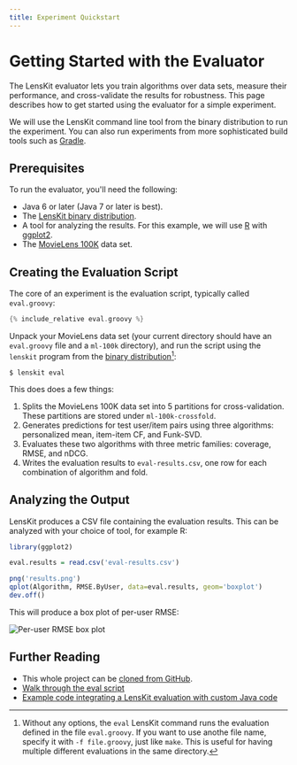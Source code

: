 ```yaml
---
title: Experiment Quickstart
---
```


# Getting Started with the Evaluator

The LensKit evaluator lets you train algorithms over data sets, measure their
performance, and cross-validate the results for robustness.  This page
describes how to get started using the evaluator for a simple experiment.

We will use the LensKit command line tool from the binary distribution to run
the experiment.  You can also run experiments from more sophisticated build
tools such as [Gradle](http://www.gradle.org).

## Prerequisites

To run the evaluator, you'll need the following:

- Java 6 or later (Java 7 or later is best).
- The [LensKit binary distribution](https://bintray.com/lenskit/lenskit-releases/lenskit/{{site.data.lenskit.version}}/view).
- A tool for analyzing the results.  For this example, we will use [R][] with [ggplot2][].
- The [MovieLens 100K](http://grouplens.org/datasets/movielens/) data set.

[R]: http://www.r-project.org/
[ggplot2]: http://cran.r-project.org/web/packages/ggplot2/index.html

## Creating the Evaluation Script

The core of an experiment is the evaluation script, typically called `eval.groovy`:

```groovy
{% include_relative eval.groovy %}
```

Unpack your MovieLens data set (your current directory should have an
`eval.groovy` file and a `ml-100k` directory), and run the script using the
`lenskit` program from the [binary distribution](/download/)[^1]:

```
$ lenskit eval
```

[^1]: Without any options, the `eval` LensKit command runs the evaluation
    defined in the file `eval.groovy`.  If you want to use anothe file name,
    specify it with `-f file.groovy`, just like `make`.  This is useful for having
    multiple different evaluations in the same directory.

This does does a few things:

1.  Splits the MovieLens 100K data set into 5 partitions for cross-validation.
    These partitions are stored under `ml-100k-crossfold`.
2.  Generates predictions for test user/item pairs using three algorithms:
    personalized mean, item-item CF, and Funk-SVD.
3.  Evaluates these two algorithms with three metric families: coverage, RMSE,
    and nDCG.
4.  Writes the evaluation results to `eval-results.csv`, one row for
    each combination of algorithm and fold.

## Analyzing the Output

LensKit produces a CSV file containing the evaluation results.  This can be
analyzed with your choice of tool, for example R:

```R
library(ggplot2)

eval.results = read.csv('eval-results.csv')

png('results.png')
qplot(Algorithm, RMSE.ByUser, data=eval.results, geom='boxplot')
dev.off()
```

This will produce a box plot of per-user RMSE:

![Per-user RMSE box plot](results.png)

## Further Reading

- This whole project can be [cloned from GitHub](https://github.com/lenskit/simple-eval-demo/).
- [Walk through the eval script](../walkthrough/)
- [Example code integrating a LensKit evaluation with custom Java code](https://github.com/lenskit/eval-quickstart)
